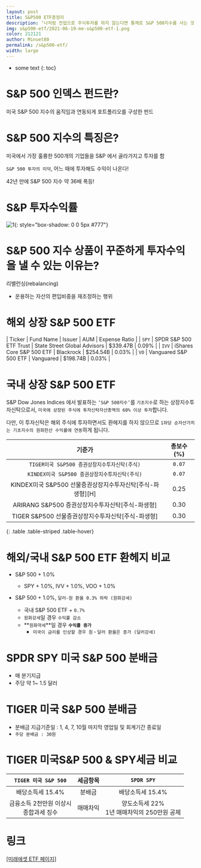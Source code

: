 ```yaml
---
layout: post
title: S&P500 ETF총정리
description: ‘나처럼 전업으로 주식투자를 하지 않는다면 통채로 S&P 500지수를 사는 것이 낫다’ 一 워런 버핏
img: s&p500-etf/2021-06-19-me-s&p500-etf-1.png
color: 212121
author: Minuet80
permalink: /s&p500-etf/
width: large
---
```


* some text
{: toc}

# S&P 500 인덱스 펀드란?
미국 S&P 500 지수의 움직임과 연동되게 포트폴리오를 구성한 펀드

# S&P 500 지수의 특징은?
미국에서 가장 훌륭한 500개의 기업들을 S&P 에서 골라가지고 투자를 함

``S&P 500 투자의 미덕``, 어느 때에 투자해도 수익이 나온다!

42년 만에 S&P 500 지수 약 36배 폭등!

# S&P 투자수익률
![1]({{site.baseurl}}/images/s&p500-etf/2021-06-19-me-s&p500-etf-2.png){: style="box-shadow: 0 0 5px #777"}

# S&P 500 지수 상품이 꾸준하게 투자수익을 낼 수 있는 이유는?
리밸런싱(rebalancing) 
  - 운용하는 자산의 편입비중을 재조정하는 행위

# 해외 상장 S&P 500 ETF

| Ticker | Fund Name | Issuer | AUM | Expense Ratio |
| ``SPY`` | SPDR S&P 500 ETF Trust | State Street Global Advisors | $339.47B | 0.09% |
| ``IVV`` | iShares Core S&P 500 ETF | Blackrock | $254.54B | 0.03% |
| ``VO`` | Vanguared S&P 500 ETF | Vanguared | $198.74B | 0.03% |

# 국내 상장 S&P 500 ETF

S&P Dow Jones Indices 에서 발표하는 ``‘S&P 500지수’``를 ``기초지수``로 하는 상장지수투자신탁으로서, ``미국에 상장된 주식에 투자신탁자산총액의 60% 이상 투자``합니다.

다만, 이 투자신탁은 해외 주식에 투자하면서도 환헤지를 하지 않으므로 ``1좌당 순자산가치는 기초지수의 원화한산 수익률에 연동``하게 됩니다.

| 기준가 | 총보수(%) |
| :---: | :---: |
| ``TIGER미국 S&P500 증권상장지수투자신탁(주식)`` | ``0.07`` |
| ``KINDEX미국 S&P500 증권상장지수투자신탁(주식)`` | ``0.07`` |
| KINDEX미국 S&P500 선물증권상장지수투자신탁[주식-파생형][H] | 0.25 |
| ARIRANG S&P500 증권상장지수투자신탁[주식-파생형] | 0.30 |
| TIGER S&P500 선물증권상장지수투자신탁[주식-파생형] | 0.30 |
{: .table .table-striped .table-hover}

# 해외/국내 S&P 500 ETF 환헤지 비교
- S&P 500 + 1.0%
  - SPY + 1.0%, IVV + 1.0%, VOO + 1.0%

- S&P 500 + 1.0%, ``달러-원 환율 0.3% 하락 (원화강세)``
  - 국내 S&P 500 ETF + ``0.7%`` 
  - ``원화강세``일 경우 ``수익률 감소``
  - **``원화약세``**일 경우 **``수익률 증가``**
    - ``미국이 금리를 인상할 경우 원・달러 환율은 증가 (달러강세)``

# SPDR SPY 미국 S&P 500 분배금
- 매 분기지급
- 주당 약 1~ 1.5 달러

# TIGER 미국 S&P 500 분배금
- 분배금 지급기준일 : 1, 4, 7, 10월 마지막 영업일 및 회계기간 종료일
- ``주당 분배금 : 30원``

# TIGER 미국S&P 500 & SPY세금 비교

| ``TIGER 미국 S&P 500`` | 세금항목 | ``SPDR SPY`` |
| :---: | :---: | :---: |
| 배당소득세 15.4% | 분배금 | 배당소득세 15.4% |
| 금융소득 2천만원 이상시<br>종합과세 징수 | 매매차익 | 양도소득세 22%<br>1년 매매차익의 250만원 공제 |

# 링크
[[미래에셋 ETF 페이지]][a]

[a]: https://www.tigeretf.com/npc/search/searchDetail.do?searchWord=s%26p500&inTag=
